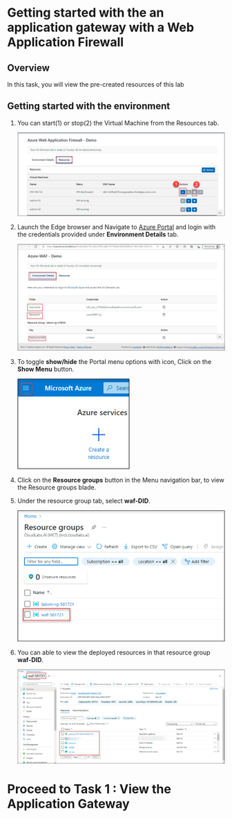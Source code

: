 # Getting started with the an application gateway with a Web Application Firewall 

## Overview

 In this task, you will view the pre-created resources of this lab
 
## Getting started with the environment

1. You can start(1) or stop(2) the Virtual Machine from the Resources tab.

     ![](../images/waf049.png)


1. Launch the Edge browser and Navigate to [Azure Portal](https://portal.azure.com) and login with the credentials provided under **Environment Details** tab.

     ![](../images/waf01.png)

1. To toggle **show/hide** the Portal menu options with icon, Click on the **Show Menu** button.

     ![](../images/image01.png)

1. Click on the **Resource groups** button in the Menu navigation bar, to view the Resource groups blade.

1. Under the resource group tab, select **waf-DID**.

     ![](../images/waf022.png)
     
1. You can able to view the deployed resources in that resource group **waf-DID**.

     ![](../images/waf048.png)


# Proceed to Task 1 : View the Application Gateway
 
